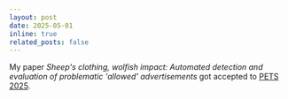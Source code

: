 ```yaml
---
layout: post
date: 2025-05-01
inline: true
related_posts: false
---
```


My paper *Sheep's clothing, wolfish impact: Automated detection and evaluation of problematic 'allowed' advertisements* got accepted to [PETS 2025](https://petsymposium.org/cfp25.php). 
